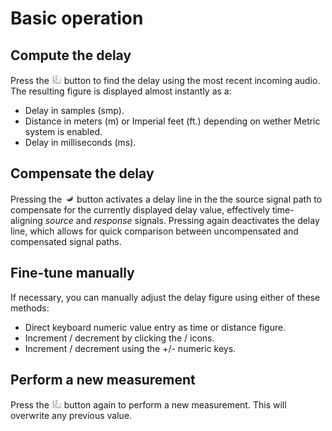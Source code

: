 # Basic operation

## Compute the delay
Press the ![](../../include/Find.png)
button to find the delay using the most recent incoming audio. The resulting figure is displayed almost instantly as a:

* Delay in samples (smp).
* Distance in meters (m) or Imperial feet (ft.) depending on wether <link type="document"
target="Various">Metric system </link> is enabled.
* Delay in milliseconds (ms).

## Compensate the delay
Pressing the ![](../../include/On.png) button
activates a delay line in the the source signal path to compensate for the currently displayed delay
value, effectively time-aligning <i>source</i> and <i>response</i> signals. Pressing again deactivates
the delay line, which allows for quick comparison between uncompensated and compensated signal
paths.

## Fine-tune manually
If necessary, you can manually adjust the delay figure
using either of these methods:

* Direct keyboard numeric value entry as time or distance figure.
* Increment / decrement by clicking the / icons.
* Increment / decrement using the +/- numeric keys.

## Perform a new measurement
Press the ![](../../include/Find.png) button
again to perform a new measurement. This will overwrite any previous value.


